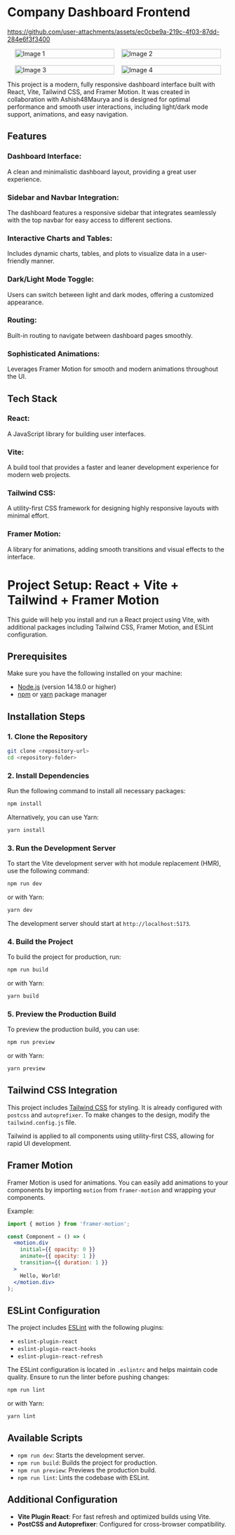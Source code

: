 # Company Dashboard Frontend

https://github.com/user-attachments/assets/ec0cbe9a-219c-4f03-87dd-284e6f3f3400

<div style="display: flex; flex-wrap: wrap; justify-content: center; gap: 16px;">
  <img src="https://github.com/user-attachments/assets/861fa40c-a3d9-4f89-9ebd-309fc5ae390f" alt="Image 1" style="width: 100%; max-width: 45%; height: auto;">
  <img src="https://github.com/user-attachments/assets/dbf061ae-50b1-4be0-bc81-0b2033c60663" alt="Image 2" style="width: 100%; max-width: 45%; height: auto;">
  <img src="https://github.com/user-attachments/assets/220fc5a5-e8b9-4b26-a5c8-1c384fdd74cb" alt="Image 3" style="width: 100%; max-width: 45%; height: auto;">
  <img src="https://github.com/user-attachments/assets/87d762c0-e81b-4583-b637-9661f7da7025" alt="Image 4" style="width: 100%; max-width: 45%; height: auto;">
</div>

This project is a modern, fully responsive dashboard interface built with React, Vite, Tailwind CSS, and Framer Motion. It was created in collaboration with Ashish48Maurya and is designed for optimal performance and smooth user interactions, including light/dark mode support, animations, and easy navigation.

## Features
### Dashboard Interface: 
A clean and minimalistic dashboard layout, providing a great user experience.
### Sidebar and Navbar Integration: 
The dashboard features a responsive sidebar that integrates seamlessly with the top navbar for easy access to different sections.
### Interactive Charts and Tables:
Includes dynamic charts, tables, and plots to visualize data in a user-friendly manner.
### Dark/Light Mode Toggle: 
Users can switch between light and dark modes, offering a customized appearance.
### Routing: 
Built-in routing to navigate between dashboard pages smoothly.
### Sophisticated Animations: 
Leverages Framer Motion for smooth and modern animations throughout the UI.

## Tech Stack
### React: 
A JavaScript library for building user interfaces.
### Vite: 
A build tool that provides a faster and leaner development experience for modern web projects.
### Tailwind CSS: 
A utility-first CSS framework for designing highly responsive layouts with minimal effort.
### Framer Motion:
A library for animations, adding smooth transitions and visual effects to the interface.

# Project Setup: React + Vite + Tailwind + Framer Motion

This guide will help you install and run a React project using Vite, with additional packages including Tailwind CSS, Framer Motion, and ESLint configuration.

## Prerequisites

Make sure you have the following installed on your machine:
- [Node.js](https://nodejs.org/) (version 14.18.0 or higher)
- [npm](https://www.npmjs.com/) or [yarn](https://yarnpkg.com/) package manager

## Installation Steps

### 1. Clone the Repository
```bash
git clone <repository-url>
cd <repository-folder>
```

### 2. Install Dependencies
Run the following command to install all necessary packages:
```bash
npm install
```

Alternatively, you can use Yarn:
```bash
yarn install
```

### 3. Run the Development Server
To start the Vite development server with hot module replacement (HMR), use the following command:
```bash
npm run dev
```

or with Yarn:
```bash
yarn dev
```

The development server should start at `http://localhost:5173`.

### 4. Build the Project
To build the project for production, run:
```bash
npm run build
```

or with Yarn:
```bash
yarn build
```

### 5. Preview the Production Build
To preview the production build, you can use:
```bash
npm run preview
```

or with Yarn:
```bash
yarn preview
```

## Tailwind CSS Integration
This project includes [Tailwind CSS](https://tailwindcss.com/) for styling. It is already configured with `postcss` and `autoprefixer`. To make changes to the design, modify the `tailwind.config.js` file.

Tailwind is applied to all components using utility-first CSS, allowing for rapid UI development.

## Framer Motion
Framer Motion is used for animations. You can easily add animations to your components by importing `motion` from `framer-motion` and wrapping your components.

Example:
```jsx
import { motion } from 'framer-motion';

const Component = () => (
  <motion.div
    initial={{ opacity: 0 }}
    animate={{ opacity: 1 }}
    transition={{ duration: 1 }}
  >
    Hello, World!
  </motion.div>
);
```

## ESLint Configuration
The project includes [ESLint](https://eslint.org/) with the following plugins:
- `eslint-plugin-react`
- `eslint-plugin-react-hooks`
- `eslint-plugin-react-refresh`

The ESLint configuration is located in `.eslintrc` and helps maintain code quality. Ensure to run the linter before pushing changes:
```bash
npm run lint
```

or with Yarn:
```bash
yarn lint
```

## Available Scripts

- `npm run dev`: Starts the development server.
- `npm run build`: Builds the project for production.
- `npm run preview`: Previews the production build.
- `npm run lint`: Lints the codebase with ESLint.

## Additional Configuration
- **Vite Plugin React**: For fast refresh and optimized builds using Vite.
- **PostCSS and Autoprefixer**: Configured for cross-browser compatibility.
